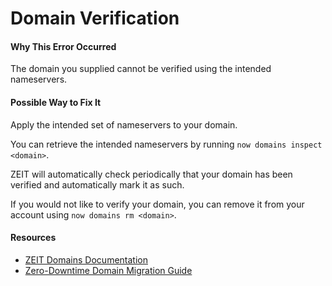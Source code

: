 # Domain Verification

#### Why This Error Occurred

The domain you supplied cannot be verified using the intended nameservers.

#### Possible Way to Fix It

Apply the intended set of nameservers to your domain.

You can retrieve the intended nameservers by running `now domains inspect <domain>`.

ZEIT will automatically check periodically that your domain has been verified and automatically mark it as such.

If you would not like to verify your domain, you can remove it from your account using `now domains rm <domain>`.

#### Resources

- [ZEIT Domains Documentation](https://zeit.co/docs/v2/domains-and-aliases/adding-a-domain/)
- [Zero-Downtime Domain Migration Guide](https://zeit.co/docs/v2/domains-and-aliases/zero-downtime-domain-migration/)
